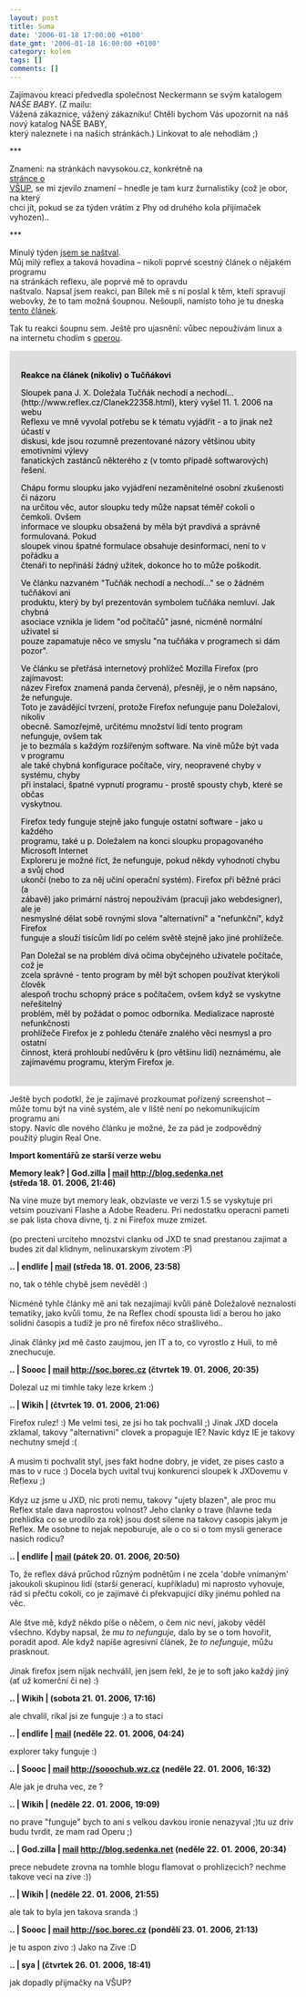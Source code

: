 ```yaml
---
layout: post
title: Suma
date: '2006-01-18 17:00:00 +0100'
date_gmt: '2006-01-18 16:00:00 +0100'
category: kolem
tags: []
comments: []
---
```

<p>Zajímavou kreaci předvedla společnost Neckermann se svým katalogem <em>NAŠE BABY</em>. (Z mailu:<br />
Vážená zákaznice, vážený zákazníku! Chtěli bychom Vás upozornit na náš nový katalog NAŠE BABY,<br />
který naleznete i na našich stránkách.) Linkovat to ale nehodlám ;)</p>
<p>***</p>
<p>Znamení: na stránkách navysokou.cz, konkrétně na<br />
<a href="http://prijimacky.navysokou.cz/vysoke-skoly/vysoka_skola_umelecko-prumyslova_v_praze.php">stránce o<br />
VŠUP</a>, se mi zjevilo znamení &ndash; hnedle je tam kurz žurnalistiky (což je obor, na který<br />
chci jít, pokud se za týden vrátím z Phy od druhého kola přijímaček vyhozen)..</p>
<p>***</p>
<p>Minulý týden <a href="http://www.reflex.cz/Clanek22358.html">jsem se naštval</a>.<br />
Můj milý reflex a taková hovadina &ndash; nikoli poprvé scestný článek o nějakém programu<br />
na stránkách reflexu, ale poprvé mě to opravdu<br />
naštvalo. Napsal jsem reakci, pan Bílek mě s ní poslal k těm, kteří spravují<br />
webovky, že to tam možná šoupnou. Nešoupli, namísto toho je tu dneska<br />
<a href="http://www.reflex.cz/Clanek22439.html">tento článek</a>.</p>
<p>Tak tu reakci šoupnu sem. Ještě pro ujasnění: vůbec nepoužívám linux a<br />
na internetu chodím s <a href="http://www.opera.com">operou</a>.</p>
<div style="padding: 20px; background-color: #ddd; color: black;">
<p><strong>Reakce na článek (nikoliv) o Tučňákovi</strong></p>
<p>Sloupek pana J. X. Doležala Tučňák nechodí a nechodí…<br />
(http://www.reflex.cz/Clanek22358.html), který vyšel 11. 1. 2006 na webu<br />
Reflexu ve mně vyvolal potřebu se k tématu vyjádřit - a to jinak než účastí v<br />
diskusi, kde jsou rozumně prezentované názory většinou ubity emotivními výlevy<br />
fanatických zastánců některého z (v tomto případě softwarových) řešení.</p>
<p>Chápu formu sloupku jako vyjádření nezaměnitelné osobní zkušenosti či názoru<br />
na určitou věc, autor sloupku tedy může napsat téměř cokoli o čemkoli. Ovšem<br />
informace ve sloupku obsažená by měla být pravdivá a správně formulovaná. Pokud<br />
sloupek vinou špatné formulace obsahuje desinformaci, není to v pořádku a<br />
čtenáři to nepřináší žádný užitek, dokonce ho to může poškodit.</p>
<p>Ve článku nazvaném "Tučňák nechodí a nechodí…" se o žádném tučňákovi ani<br />
produktu, který by byl prezentován symbolem tučňáka nemluví. Jak chybná<br />
asociace vznikla je lidem "od počítačů" jasné, nicméně normální uživatel si<br />
pouze zapamatuje něco ve smyslu "na tučňáka v programech si dám pozor".</p>
<p>Ve článku se přetřásá internetový prohlížeč Mozilla Firefox (pro zajímavost:<br />
název Firefox znamená panda červená), přesněji, je o něm napsáno, že nefunguje.<br />
Toto je zavádějící tvrzení, protože Firefox nefunguje panu Doležalovi, nikoliv<br />
obecně. Samozřejmě, určitému množství lidí tento program nefunguje, ovšem tak<br />
je to bezmála s každým rozšířeným software. Na vině může být vada v programu<br />
ale také chybná konfigurace počítače, viry, neopravené chyby v systému, chyby<br />
při instalaci, špatné vypnutí programu - prostě spousty chyb, které se občas<br />
vyskytnou.</p>
<p>Firefox tedy funguje stejně jako funguje ostatní software - jako u každého<br />
programu, také u p. Doležalem na konci sloupku propagovaného Microsoft Internet<br />
Exploreru je možné říct, že nefunguje, pokud někdy vyhodnotí chybu a svůj chod<br />
ukončí (nebo to za něj učiní operační systém). Firefox při běžné práci (a<br />
zábavě) jako primární nástroj nepoužívám (pracuji jako webdesigner), ale je<br />
nesmyslné dělat sobě rovnými slova "alternativní" a "nefunkční", když Firefox<br />
funguje a slouží tisícům lidí po celém světě stejně jako jiné prohlížeče.</p>
<p>Pan Doležal se na problém dívá očima obyčejného uživatele počítače, což je<br />
zcela správné - tento program by měl být schopen používat kterýkoli člověk<br />
alespoň trochu schopný práce s počítačem, ovšem když se vyskytne neřešitelný<br />
problém, měl by požádat o pomoc odborníka. Medializace naprosté nefunkčnosti<br />
prohlížeče Firefox je z pohledu čtenáře znalého věci nesmysl a pro ostatní<br />
činnost, která prohloubí nedůvěru k (pro většinu lidí) neznámému, ale<br />
zajímavému programu, kterým Firefox je.</p>
</div>
<p>Ještě bych podotkl, že je zajímavé prozkoumat pořízený screenshot &ndash;<br />
může tomu být na vině systém, ale v liště není po nekomunikujícím programu ani<br />
stopy. Navíc dle nového článku je možné, že za pád je zodpovědný<br />
použitý plugin Real One.</p>
<div class="import-komentaru">
<p><strong>Import komentářů ze starší verze webu</strong></p>
<div class="comment">
<p style="font-weight:bold"><span class="compredmet">Memory leak?</span> | <span class="comname">God.zilla</span> |  <a href="mailto:jaroslav@sedenka.cz">mail</a>  <a href="http://blog.sedenka.net">http://blog.sedenka.net</a> (středa&nbsp;18.&nbsp;01.&nbsp;2006,&nbsp;21:46)</p>
<p>Na vine muze byt memory leak, obzvlaste ve verzi 1.5 se vyskytuje pri vetsim pouzivani Flashe a Adobe Readeru. Pri nedostatku operacni pameti se pak lista chova divne, tj. z ni Firefox muze zmizet. <br>  <br> (po precteni urciteho mnozstvi clanku od JXD te snad prestanou zajimat a budes zit dal klidnym, nelinuxarskym zivotem :P) </p>
</div>
<div class="comment">
<p style="font-weight:bold"><span class="compredmet">..</span> | <span class="comname">endlife</span> |  <a href="mailto:jan.martinek@post.cz">mail</a> (středa&nbsp;18.&nbsp;01.&nbsp;2006,&nbsp;23:58)</p>
<p>no, tak o téhle chybě jsem nevěděl :)  <br>  <br> Nicméně tyhle články mě ani tak nezajímají kvůli páně Doležalově neznalosti tematiky, jako kvůli tomu, že na Reflex chodí spousta lidí a berou ho jako solidní časopis a tudíž je pro ně firefox něco strašlivého.. <br>  <br> Jinak články jxd mě často zaujmou, jen IT a to, co vyrostlo z Huli, to mě znechucuje. </p>
</div>
<div class="comment">
<p style="font-weight:bold"><span class="compredmet">..</span> | <span class="comname">Soooc</span> |  <a href="mailto:xsoc@post.cz">mail</a>  <a href="http://soc.borec.cz">http://soc.borec.cz</a> (čtvrtek&nbsp;19.&nbsp;01.&nbsp;2006,&nbsp;20:35)</p>
<p>Dolezal uz mi timhle taky leze krkem :) </p>
</div>
<div class="comment">
<p style="font-weight:bold"><span class="compredmet">..</span> | <span class="comname">Wikih</span> | (čtvrtek&nbsp;19.&nbsp;01.&nbsp;2006,&nbsp;21:06)</p>
<p>Firefox rulez! :) Me velmi tesi, ze jsi ho tak pochvalil ;) Jinak JXD docela zklamal, takovy &quot;alternativni&quot; clovek a propaguje IE? Navic kdyz IE je takovy nechutny smejd :( <br>  <br> A musim ti pochvalit styl, jses fakt hodne dobry, je videt, ze pises casto a mas to v ruce :) Docela bych uvital tvuj konkurenci sloupek k JXDovemu v Reflexu ;) <br>  <br> Kdyz uz jsme u JXD, nic proti nemu, takovy &quot;ujety blazen&quot;, ale proc mu Reflex stale dava naprostou volnost? Jeho clanky o trave (hlavne teda prehlidka co se urodilo za rok) jsou dost silene na takovy casopis jakym je Reflex. Me osobne to nejak nepoburuje, ale o co si o tom mysli generace nasich rodicu? </p>
</div>
<div class="comment">
<p style="font-weight:bold"><span class="compredmet">..</span> | <span class="comname">endlife</span> |  <a href="mailto:jan.martinek@post.cz">mail</a> (pátek&nbsp;20.&nbsp;01.&nbsp;2006,&nbsp;20:50)</p>
<p>To, že reflex dává průchod různým podnětům i ne zcela 'dobře vnímaným' jakoukoli skupinou lidí (starší generací, kupříkladu) mi naprosto vyhovuje, rád si přečtu cokoli, co je zajímavé či překvapující díky jinému pohled na věc. <br>  <br> Ale štve mě, když někdo píše o něčem, o čem nic neví, jakoby věděl všechno. Kdyby napsal, že <em>mu to nefunguje,</em> dalo by se o tom hovořit, poradit apod. Ale když napíše agresivní článek, že <em>to nefunguje</em>, můžu prasknout. <br>  <br> Jinak firefox jsem nijak nechválil, jen jsem řekl, že je to soft jako každý jiný (ať už komerční či ne) :) </p>
</div>
<div class="comment">
<p style="font-weight:bold"><span class="compredmet">..</span> | <span class="comname">Wikih</span> | (sobota&nbsp;21.&nbsp;01.&nbsp;2006,&nbsp;17:16)</p>
<p>ale chvalil, rikal jsi ze funguje :) a to staci </p>
</div>
<div class="comment">
<p style="font-weight:bold"><span class="compredmet">..</span> | <span class="comname">endlife</span> |  <a href="mailto:jan.martinek@post.cz">mail</a> (neděle&nbsp;22.&nbsp;01.&nbsp;2006,&nbsp;04:24)</p>
<p>explorer taky funguje :) </p>
</div>
<div class="comment">
<p style="font-weight:bold"><span class="compredmet">..</span> | <span class="comname">Soooc</span> |  <a href="mailto:xsoc@post.cz">mail</a>  <a href="http://sooochub.wz.cz">http://sooochub.wz.cz</a> (neděle&nbsp;22.&nbsp;01.&nbsp;2006,&nbsp;16:32)</p>
<p>Ale jak je druha vec, ze ? </p>
</div>
<div class="comment">
<p style="font-weight:bold"><span class="compredmet">..</span> | <span class="comname">Wikih</span> | (neděle&nbsp;22.&nbsp;01.&nbsp;2006,&nbsp;19:09)</p>
<p>no prave &quot;funguje&quot; bych to ani s velkou davkou ironie nenazyval ;)tu uz driv budu tvrdit, ze mam rad Operu ;) </p>
</div>
<div class="comment">
<p style="font-weight:bold"><span class="compredmet">..</span> | <span class="comname">God.zilla</span> |  <a href="mailto:jaroslav@sedenka.cz">mail</a>  <a href="http://blog.sedenka.net">http://blog.sedenka.net</a> (neděle&nbsp;22.&nbsp;01.&nbsp;2006,&nbsp;20:34)</p>
<p>prece nebudete zrovna na tomhle blogu flamovat o prohlizecich? nechme takove veci na zive :)) </p>
</div>
<div class="comment">
<p style="font-weight:bold"><span class="compredmet">..</span> | <span class="comname">Wikih</span> | (neděle&nbsp;22.&nbsp;01.&nbsp;2006,&nbsp;21:55)</p>
<p>ale tak to byla jen takova sranda :) </p>
</div>
<div class="comment">
<p style="font-weight:bold"><span class="compredmet">..</span> | <span class="comname">Soooc</span> |  <a href="mailto:xsoc@post.cz">mail</a>  <a href="http://soc.borec.cz">http://soc.borec.cz</a> (pondělí&nbsp;23.&nbsp;01.&nbsp;2006,&nbsp;21:13)</p>
<p>je tu aspon zivo :) Jako na Zive :D </p>
</div>
<div class="comment">
<p style="font-weight:bold"><span class="compredmet">..</span> | <span class="comname">sya</span> | (čtvrtek&nbsp;26.&nbsp;01.&nbsp;2006,&nbsp;18:41)</p>
<p>jak dopadly přijmačky na VŠUP? </p>
</div>
</div>

